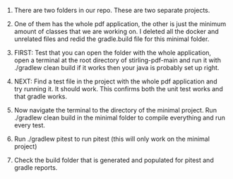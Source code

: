 1. There are two folders in our repo. These are two separate projects.
2. One of them has the whole pdf application, the other is just the minimum amount of classes that we are working on. I deleted all the docker and unrelated files and redid the gradle.build file for this minimal folder.
3. FIRST: Test that you can open the folder with the whole application, open a terminal at the root directory of stirling-pdf-main and run it with ./gradlew clean build if it works then your java is probably set up right.
4. NEXT: Find a test file in the project with the whole pdf application and try running it. It should work. This confirms both the unit test works and that gradle works.

5. Now navigate the terminal to the directory of the minimal project. Run ./gradlew clean build in the minimal folder to compile everything and run every test.
6. Run ./gradlew pitest to run pitest (this will only work on the minimal project)
7. Check the build folder that is generated and populated for pitest and gradle reports.

